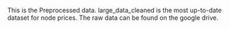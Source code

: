 This is the Preprocessed data. 
large_data_cleaned is the most up-to-date dataset for node prices. The raw data can be found on the google drive.
